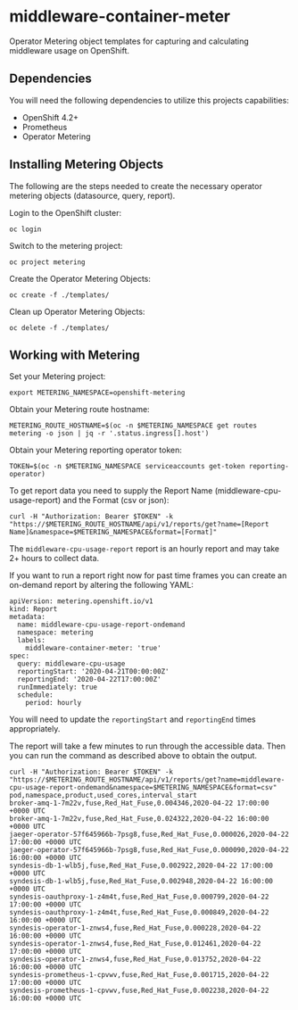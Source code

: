 # middleware-container-meter
Operator Metering object templates for capturing and calculating middleware usage on OpenShift.

## Dependencies
You will need the following dependencies to utilize this projects capabilities:

- OpenShift 4.2+
- Prometheus
- Operator Metering


## Installing Metering Objects
The following are the steps needed to create the necessary operator metering objects (datasource, query, report).

Login to the OpenShift cluster:
```
oc login
```

Switch to the metering project:
```
oc project metering
```

Create the Operator Metering Objects:
```
oc create -f ./templates/
```

Clean up Operator Metering Objects:
```
oc delete -f ./templates/
```

## Working with Metering

Set your Metering project:
```
export METERING_NAMESPACE=openshift-metering
```

Obtain your Metering route hostname:
```
METERING_ROUTE_HOSTNAME=$(oc -n $METERING_NAMESPACE get routes metering -o json | jq -r '.status.ingress[].host')
```

Obtain your Metering reporting operator token:
```
TOKEN=$(oc -n $METERING_NAMESPACE serviceaccounts get-token reporting-operator)
```

To get report data you need to supply the Report Name (middleware-cpu-usage-report) and the Format (csv or json):
```
curl -H "Authorization: Bearer $TOKEN" -k "https://$METERING_ROUTE_HOSTNAME/api/v1/reports/get?name=[Report Name]&namespace=$METERING_NAMESPACE&format=[Format]"
```

The `middleware-cpu-usage-report` report is an hourly report and may take 2+ hours to collect data.

If you want to run a report right now for past time frames you can create an on-demand report by altering the following YAML:
```
apiVersion: metering.openshift.io/v1
kind: Report
metadata:
  name: middleware-cpu-usage-report-ondemand
  namespace: metering
  labels:
    middleware-container-meter: 'true'
spec:
  query: middleware-cpu-usage
  reportingStart: '2020-04-21T00:00:00Z'
  reportingEnd: '2020-04-22T17:00:00Z'
  runImmediately: true
  schedule:
    period: hourly
```

You will need to update the `reportingStart` and `reportingEnd` times appropriately.

The report will take a few minutes to run through the accessible data. Then you can run the command as described above to obtain the output.
```
curl -H "Authorization: Bearer $TOKEN" -k "https://$METERING_ROUTE_HOSTNAME/api/v1/reports/get?name=middleware-cpu-usage-report-ondemand&namespace=$METERING_NAMESPACE&format=csv"
pod,namespace,product,used_cores,interval_start
broker-amq-1-7m22v,fuse,Red_Hat_Fuse,0.004346,2020-04-22 17:00:00 +0000 UTC
broker-amq-1-7m22v,fuse,Red_Hat_Fuse,0.024322,2020-04-22 16:00:00 +0000 UTC
jaeger-operator-57f645966b-7psg8,fuse,Red_Hat_Fuse,0.000026,2020-04-22 17:00:00 +0000 UTC
jaeger-operator-57f645966b-7psg8,fuse,Red_Hat_Fuse,0.000090,2020-04-22 16:00:00 +0000 UTC
syndesis-db-1-wlb5j,fuse,Red_Hat_Fuse,0.002922,2020-04-22 17:00:00 +0000 UTC
syndesis-db-1-wlb5j,fuse,Red_Hat_Fuse,0.002948,2020-04-22 16:00:00 +0000 UTC
syndesis-oauthproxy-1-z4m4t,fuse,Red_Hat_Fuse,0.000799,2020-04-22 17:00:00 +0000 UTC
syndesis-oauthproxy-1-z4m4t,fuse,Red_Hat_Fuse,0.000849,2020-04-22 16:00:00 +0000 UTC
syndesis-operator-1-znws4,fuse,Red_Hat_Fuse,0.000228,2020-04-22 16:00:00 +0000 UTC
syndesis-operator-1-znws4,fuse,Red_Hat_Fuse,0.012461,2020-04-22 17:00:00 +0000 UTC
syndesis-operator-1-znws4,fuse,Red_Hat_Fuse,0.013752,2020-04-22 16:00:00 +0000 UTC
syndesis-prometheus-1-cpvwv,fuse,Red_Hat_Fuse,0.001715,2020-04-22 17:00:00 +0000 UTC
syndesis-prometheus-1-cpvwv,fuse,Red_Hat_Fuse,0.002238,2020-04-22 16:00:00 +0000 UTC
```